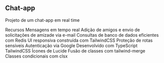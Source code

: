 ## Chat-app

Projeto de um chat-app em real time 

Recursos
Mensagens em tempo real
Adição de amigos e envio de solicitações de amizade via e-mail
Consultas de banco de dados eficientes com Redis
UI responsiva construída com TailwindCSS
Proteção de rotas sensíveis
Autenticação via Google
Desenvolvido com TypeScript
TailwindCSS
Ícones de Lucide
Fusão de classes com tailwind-merge
Classes condicionais com clsx
